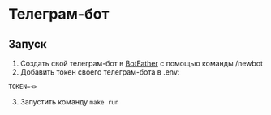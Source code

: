 # Телеграм-бот

## Запуск

1. Создать свой телеграм-бот в [BotFather](https://t.me/BotFather) с помощью команды /newbot
2. Добавить токен своего телеграм-бота в .env:
```
TOKEN=<>
```
3. Запустить команду `make run`
